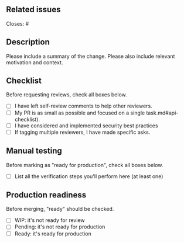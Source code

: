 ## Related issues

Closes: #

## Description

Please include a summary of the change. Please also include relevant motivation and context.

## Checklist
Before requesting reviews, check all boxes below.

- [ ] I have left self-review comments to help other reviewers.
- [ ] My PR is as small as possible and focused on a single task.md#api-checklist).
- [ ] I have considered and implemented security best practices
- [ ] If tagging multiple reviewers, I have made specific asks.

## Manual testing
Before marking as "ready for production", check all boxes below.

- [ ] List all the verification steps you'll perform here (at least one)

## Production readiness
Before merging, "ready" should be checked.

- [ ] WIP: it's not ready for review
- [ ] Pending: it's not ready for production
- [ ] Ready: it's ready for production
